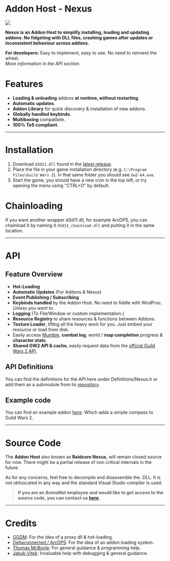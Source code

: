 # Addon Host - Nexus
[![](https://img.shields.io/discord/410828272679518241.svg?logo=discord&logoColor=ffffff&style=for-the-badge&color=blue)](https://discord.gg/Mvk7W7gjE4)

**Nexus is an Addon Host to simplify installing, loading and updating addons. No fidgeting with DLL files, crashing games after updates or inconsistent behaviour across addons.**

**For developers:** Easy to implement, easy to use. No need to reinvent the wheel.\
*More information in the API section.*

# Features
- **Loading & unloading** addons **at runtime, without restarting**.
- **Automatic updates**.
- **Addon Library** for quick discovery & installation of new addons.
- **Globally handled keybinds**.
- **Multiboxing** compatibile.
- **100% ToS compliant.**

---

# Installation
1. Download `d3d11.dll` found in the [latest release](https://api.raidcore.gg/d3d11.dll).
2. Place the file in your game installation directory (e.g. `C:\Program Files\Guild Wars 2`). In that same folder you should see `Gw2-64.exe`.
3. Start the game, you should have a new icon in the top left, or try opening the menu using "CTRL+O" by default.

# Chainloading
If you want another wrapper d3d11.dll, for example ArcDPS, you can chainload it by naming it `d3d11_chainload.dll` and putting it in the same location.

---

# API

## Feature Overview
- **Hot-Loading**
- **Automatic Updates** (For Addons & Nexus)
- **Event Publishing / Subscribing**
- **Keybinds handled** by the Addon Host. No need to fiddle with WndProc. *Unless you want to*.
- **Logging** (To File/Window or custom implementation.)
- **Resource Registry** to share resources & functions between Addons.
- **Texture Loader**, lifting all the heavy work for you. Just embed your resource or load from disk.
- Easily access [Mumble](https://github.com/RaidcoreGG/RCGG-lib-mumble-api), **combat log**, world / **map completion** progress & **character stats**.
- **Shared GW2 API & cache**, easily request data from the [official Guild Wars 2 API](https://api.guildwars2.com/v2).

## API Definitions
You can find the definitions for the API here under Definitions/Nexus.h or add them as a submodule from its [repository](https://github.com/RaidcoreGG/RCGG-lib-nexus-api).

## Example code
You can find an example addon [here](https://github.com/RaidcoreGG/GW2-Compass). Which adds a simple compass to Guild Wars 2.

---

# Source Code
The **Addon Host** also known as **Raidcore Nexus**, will remain closed source for now. There might be a partial release of non critical internals in the future.

As for any concerns, feel free to decompile and disassemble the .DLL. It is not obfuscated in any way and the standard Visual Studio compiler is used.

> **If you are an ArenaNet employee and would like to get access to the source code, you can contact us [here](mailto:contact@raidcore.gg?subject=Nexus%20Source%20Code%20Request).**

---

# Credits
- [GGDM](https://nkga.github.io/post/ggdm---combat-analysis-mod-for-guild-wars-2/): For the idea of a proxy dll & hot-loading.
- [Deltaconnected / ArcDPS](https://www.deltaconnected.com/arcdps/): For the idea of an addon loading system.
- [Thomas McBoyle](https://github.com/TMcBoyle): For general guidance & programming help.
- [Jakub Vitek](https://github.com/Sognus): Invaluable help with debugging & general guidance.